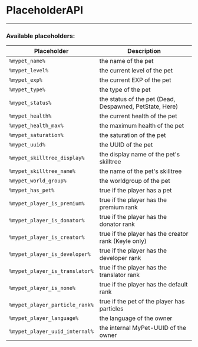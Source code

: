 # PlaceholderAPI

----

### Available placeholders:

| Placeholder | Description |
|--------------------------------|--------------------------------|
| `%mypet_name%` | the name of the pet |
| `%mypet_level%` | the current level of the pet |
| `%mypet_exp%` | the current EXP of the pet |
| `%mypet_type%` | the type of the pet |
| `%mypet_status%` | the status of the pet (Dead, Despawned, PetState, Here) |
| `%mypet_health%` | the current health of the pet |
| `%mypet_health_max%` | the maximum health of the pet |
| `%mypet_saturation%` | the saturation of the pet |
| `%mypet_uuid%` | the UUID of the pet |
| `%mypet_skilltree_display%` | the display name of the pet's skilltree |
| `%mypet_skilltree_name%` | the name of the pet's skilltree |
| `%mypet_world_group%` | the worldgroup of the pet |
| `%mypet_has_pet%` | true if the player has a pet |
| `%mypet_player_is_premium%` | true if the player has the premium rank |
| `%mypet_player_is_donator%` | true if the player has the donator rank |
| `%mypet_player_is_creator%` | true if the player has the creator rank (Keyle only)|
| `%mypet_player_is_developer%` | true if the player has the developer rank |
| `%mypet_player_is_translator%` | true if the player has the translator rank |
| `%mypet_player_is_none%` | true if the player has the default rank |
| `%mypet_player_particle_rank%` | true if the pet of the player has particles |
| `%mypet_player_language%` | the language of the owner |
| `%mypet_player_uuid_internal%` | the internal MyPet-UUID of the owner |